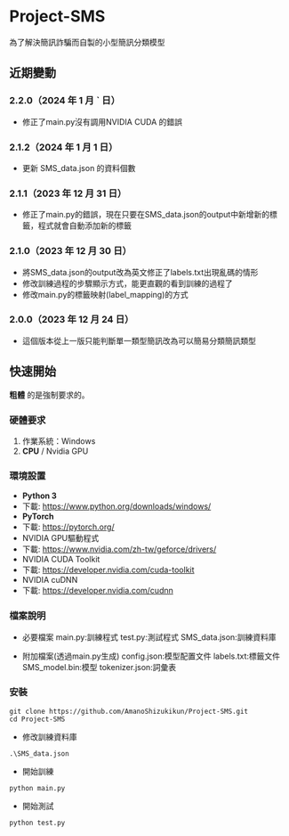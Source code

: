 # Project-SMS

為了解決簡訊詐騙而自製的小型簡訊分類模型

## 近期變動
### 2.2.0（2024 年 1 月 ˋ 日）
- 修正了main.py沒有調用NVIDIA CUDA 的錯誤

### 2.1.2（2024 年 1 月 1 日）
- 更新 SMS_data.json 的資料個數

### 2.1.1（2023 年 12 月 31 日）
- 修正了main.py的錯誤，現在只要在SMS_data.json的output中新增新的標籤，程式就會自動添加新的標籤

### 2.1.0（2023 年 12 月 30 日）
- 將SMS_data.json的output改為英文修正了labels.txt出現亂碼的情形
- 修改訓練過程的步驟顯示方式，能更直觀的看到訓練的過程了
- 修改main.py的標籤映射(label_mapping)的方式

### 2.0.0（2023 年 12 月 24 日）
- 這個版本從上一版只能判斷單一類型簡訊改為可以簡易分類簡訊類型

## 快速開始
 **粗體** 的是強制要求的。
 
### 硬體要求
1. 作業系統：Windows
1. **CPU** / Nvidia GPU

### 環境設置
- **Python 3**
- 下載: https://www.python.org/downloads/windows/
- **PyTorch**
- 下載: https://pytorch.org/
- NVIDIA GPU驅動程式
- 下載: https://www.nvidia.com/zh-tw/geforce/drivers/
- NVIDIA CUDA Toolkit
- 下載: https://developer.nvidia.com/cuda-toolkit
- NVIDIA cuDNN
- 下載: https://developer.nvidia.com/cudnn

### 檔案說明
- 必要檔案
  main.py:訓練程式
  test.py:測試程式
  SMS_data.json:訓練資料庫
  
- 附加檔案(透過main.py生成)
  config.json:模型配置文件
  labels.txt:標籤文件
  SMS_model.bin:模型
  tokenizer.json:詞彙表

### 安裝
```shell
git clone https://github.com/AmanoShizukikun/Project-SMS.git
cd Project-SMS
```

- 修改訓練資料庫
```shell
.\SMS_data.json
```

- 開始訓練
```shell
python main.py
```

- 開始測試
```shell
python test.py
```
